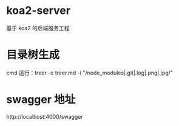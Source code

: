 # koa2-server

基于 koa2 的后端服务工程

# 目录树生成

cmd 运行：treer -e treer.md -i "/node_modules|.git|.log|.png|.jpg/"

# swagger 地址

http://localhost:4000/swagger
